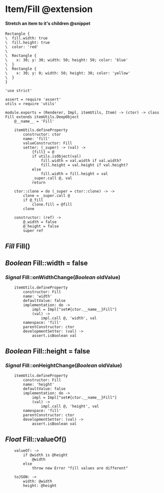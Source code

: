Item/Fill @extension
=========

#### Stretch an item to it's children @snippet

```style
Rectangle {
\  fill.width: true
\  fill.height: true
\  color: 'red'
\
\  Rectangle {
\    x: 30; y: 30; width: 50; height: 50; color: 'blue'
\  }
\  Rectangle {
\    x: 30; y: 0; width: 50; height: 30; color: 'yellow'
\  }
}
```

	'use strict'

	assert = require 'assert'
	utils = require 'utils'

	module.exports = (Renderer, Impl, itemUtils, Item) -> (ctor) -> class Fill extends itemUtils.DeepObject
		@__name__ = 'Fill'

		itemUtils.defineProperty
			constructor: ctor
			name: 'fill'
			valueConstructor: Fill
			setter: (_super) -> (val) ->
				{fill} = @
				if utils.isObject(val)
					fill.width = val.width if val.width?
					fill.height = val.height if val.height?
				else
					fill.width = fill.height = val
				_super.call @, val
				return

		ctor::clone = do (_super = ctor::clone) -> ->
			clone = _super.call @
			if @_fill
				clone.fill = @fill
			clone

		constructor: (ref) ->
			@_width = false
			@_height = false
			super ref

*Fill* Fill()
-------------

*Boolean* Fill::width = false
-----------------------------

### *Signal* Fill::onWidthChange(*Boolean* oldValue)

		itemUtils.defineProperty
			constructor: Fill
			name: 'width'
			defaultValue: false
			implementation: do ->
				impl = Impl["set#{ctor.__name__}Fill"]
				(val) ->
					impl.call @, 'width', val
			namespace: 'fill'
			parentConstructor: ctor
			developmentSetter: (val) ->
				assert.isBoolean val

*Boolean* Fill::height = false
------------------------------

### *Signal* Fill::onHeightChange(*Boolean* oldValue)

		itemUtils.defineProperty
			constructor: Fill
			name: 'height'
			defaultValue: false
			implementation: do ->
				impl = Impl["set#{ctor.__name__}Fill"]
				(val) ->
					impl.call @, 'height', val
			namespace: 'fill'
			parentConstructor: ctor
			developmentSetter: (val) ->
				assert.isBoolean val

*Float* Fill::valueOf()
-----------------------

		valueOf: ->
			if @width is @height
				@width
			else
				throw new Error "fill values are different"

		toJSON: ->
			width: @width
			height: @height
